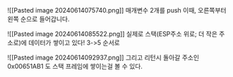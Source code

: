 ![[Pasted image 20240614075740.png]]
매개변수 2개를 push
이때, 오른쪽부터 왼쪽 순으로 들어갑니다.

![[Pasted image 20240614085522.png]]
실제로 스택(ESP주소 위로; 더 작은 주소로)에 데이터가 쌓이고 있다! 3->5 순서로

![[Pasted image 20240614092937.png]]
그리고 리턴시 돌아갈 주소인 0x00651AB1 도 스택 프레임에 쌓이는걸 볼 수 있다.